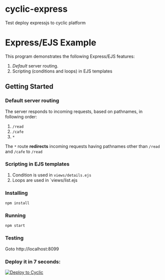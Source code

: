 # cyclic-express
Test deploy expressjs to cyclic platform

# Express/EJS Example
This program demonstrates the following Express/EJS features:
1. *Default* server routing.
2. Scripting (conditions and loops) in EJS templates

## Getting Started

### Default server routing
The server responds to incoming requests, based on pathnames, in following order:
1. `/read`
2. `/cafe`
3. `*` 

The `*` route **redirects** incoming requests having pathnames other than `/read` and `/cafe` to `/read`

### Scripting in EJS templates
1. Condition is used in `views/details.ejs`
2. Loops are used in `views/list.ejs

### Installing
```
npm install
```
### Running
```
npm start
```
### Testing
Goto http://localhost:8099

### Deploy it in 7 seconds: 

[![Deploy to Cyclic](https://deploy.cyclic.app/button.svg)](https://deploy.cyclic.app/)

